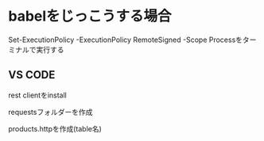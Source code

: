 # babelをじっこうする場合

Set-ExecutionPolicy -ExecutionPolicy RemoteSigned -Scope Processをターミナルで実行する


## VS CODE


rest clientをinstall

requestsフォルダーを作成

products.httpを作成(table名)
